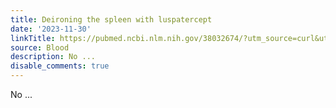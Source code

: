 ```yaml
---
title: Deironing the spleen with luspatercept
date: '2023-11-30'
linkTitle: https://pubmed.ncbi.nlm.nih.gov/38032674/?utm_source=curl&utm_medium=rss&utm_campaign=journals&utm_content=7603509&fc=None&ff=20231130170632&v=2.17.9.post6+86293ac
source: Blood
description: No ...
disable_comments: true
---
```

No ...